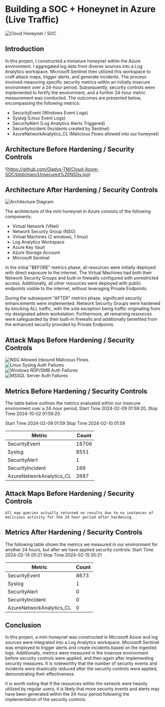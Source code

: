 # Building a SOC + Honeynet in Azure (Live Traffic)
![Cloud Honeynet / SOC](https://github.com/Gladys-TM/Cloud-Azure-SOC/blob/main/Honeynet%20proj.jpg)

## Introduction
In this project, I constructed a miniature honeynet within the Azure environment. I aggregated log data from diverse sources into a Log Analytics workspace. Microsoft Sentinel then utilized this workspace to craft attack maps, trigger alerts, and generate incidents. The process involved measuring specific security metrics within an initially insecure environment over a 24-hour period. Subsequently, security controls were implemented to fortify the environment, and a further 24-hour metric measurement was conducted. The outcomes are presented below, encompassing the following metrics:

- SecurityEvent (Windows Event Logs)
- Syslog (Linux Event Logs)
- SecurityAlert (Log Analytics Alerts Triggered)
- SecurityIncident (Incidents created by Sentinel)
- AzureNetworkAnalytics_CL (Malicious Flows allowed into our honeynet)

## Architecture Before Hardening / Security Controls
![https://github.com/Gladys-TM/Cloud-Azure-SOC/blob/main/Unsecured%20NSGs.jpg)

## Architecture After Hardening / Security Controls
![Architecture Diagram](https://github.com/Gladys-TM/Cloud-Azure-SOC/blob/main/Secure%20NSGs.jpg)

The architecture of the mini honeynet in Azure consists of the following components:

- Virtual Network (VNet)
- Network Security Group (NSG)
- Virtual Machines (2 windows, 1 linux)
- Log Analytics Workspace
- Azure Key Vault
- Azure Storage Account
- Microsoft Sentinel

In the initial "BEFORE" metrics phase, all resources were initially deployed with direct exposure to the internet. The Virtual Machines had both their Network Security Groups and built-in firewalls configured with unrestricted access. Additionally, all other resources were deployed with public endpoints visible to the internet, without leveraging Private Endpoints.

During the subsequent "AFTER" metrics phase, significant security enhancements were implemented. Network Security Groups were hardened by blocking ALL traffic, with the sole exception being traffic originating from my designated admin workstation. Furthermore, all remaining resources were safeguarded by their built-in firewalls and additionally benefited from the enhanced security provided by Private Endpoints.




## Attack Maps Before Hardening / Security Controls
![NSG Allowed Inbound Malicious Flows](https://github.com/Gladys-TM/Cloud-Azure-SOC/blob/main/nsg-malicious-allowed-in-before.jpg)<br>
![Linux Syslog Auth Failures](https://github.com/Gladys-TM/Cloud-Azure-SOC/blob/main/linux-ssh-auth-fail-before.jpg)<br>
![Windows RDP/SMB Auth Failures](https://github.com/Gladys-TM/Cloud-Azure-SOC/blob/main/windows-rdp-auth-fail-before.jpg)<br>
![MSSQL Server Auth Failures](https://github.com/Gladys-TM/Cloud-Azure-SOC/blob/main/mssql-auth-fail-before.jpg)<br>

## Metrics Before Hardening / Security Controls

The table below outlines the metrics evaluated within our insecure environment over a 24-hour period, Start Time 2024-02-09 01:59:20, Stop Time 2024-10-02 01:59:20.

Start Time 2024-02-09 01:59
Stop Time 2024-02-10  01:59

| Metric                   | Count
| ------------------------ | -----
| SecurityEvent            | 18706
| Syslog                   | 8551
| SecurityAlert            | 1
| SecurityIncident         | 166
| AzureNetworkAnalytics_CL | 2687

## Attack Maps Before Hardening / Security Controls

```All map queries actually returned no results due to no instances of malicious activity for the 24 hour period after hardening.```

## Metrics After Hardening / Security Controls

The following table shows the metrics we measured in our environment for another 24 hours, but after we have applied security controls:
Start Time 2024-02-14 05:21
Stop Time	2024-02-15  05:21

| Metric                   | Count
| ------------------------ | -----
| SecurityEvent            | 8673
| Syslog                   | 1
| SecurityAlert            | 0
| SecurityIncident         | 0
| AzureNetworkAnalytics_CL | 0

## Conclusion

In this project, a mini honeynet was constructed in Microsoft Azure and log sources were integrated into a Log Analytics workspace. Microsoft Sentinel was employed to trigger alerts and create incidents based on the ingested logs. Additionally, metrics were measured in the insecure environment before security controls were applied, and then again after implementing security measures. It is noteworthy that the number of security events and incidents were drastically reduced after the security controls were applied, demonstrating their effectiveness.

It is worth noting that if the resources within the network were heavily utilized by regular users, it is likely that more security events and alerts may have been generated within the 24-hour period following the implementation of the security controls.
